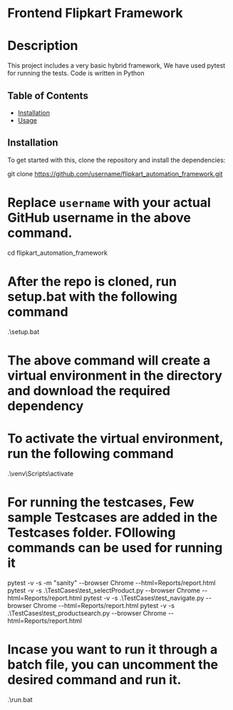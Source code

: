 # Frontend Flipkart Framework

# Description
This project includes a very basic hybrid framework, We have used pytest for running the tests. Code is written in Python

## Table of Contents
- [Installation](#installation)
- [Usage](#usage)


## Installation
To get started with this, clone the repository and install the dependencies:

git clone https://github.com/username/flipkart_automation_framework.git 
# Replace `username` with your actual GitHub username in the above command.

cd flipkart_automation_framework

# After the repo is cloned, run setup.bat with the following command

.\setup.bat 
# The above command will create a virtual environment in the directory and download the required dependency

# To activate the virtual environment, run the following command
.\venv\Scripts\activate

# For running the testcases, Few sample Testcases are added in the Testcases folder. FOllowing commands can be used for running it
pytest -v -s -m "sanity" --browser Chrome --html=Reports/report.html 
pytest -v -s .\TestCases\test_selectProduct.py --browser Chrome --html=Reports/report.html
pytest -v -s .\TestCases\test_navigate.py --browser Chrome --html=Reports/report.html 
pytest -v -s .\TestCases\test_productsearch.py --browser Chrome --html=Reports/report.html

# Incase you want to run it through a batch file, you can uncomment the desired command and run it.
.\run.bat


